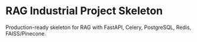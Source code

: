 # RAG Industrial Project Skeleton

Production-ready skeleton for RAG with FastAPI, Celery, PostgreSQL, Redis, FAISS/Pinecone.
